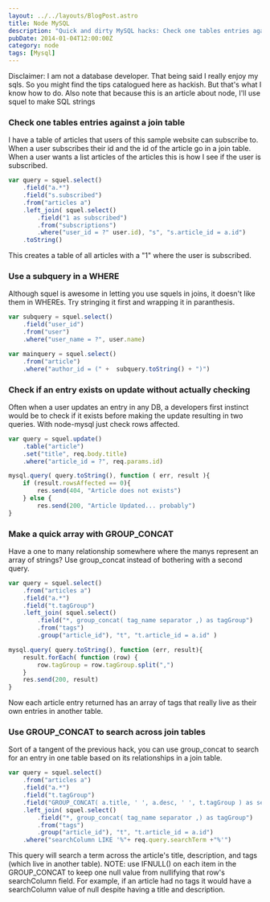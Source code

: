 ```yaml
---
layout: ../../layouts/BlogPost.astro
title: Node MySQL
description: "Quick and dirty MySQL hacks: Check one tables entries against a join table, user a subquery in a where, check if an entry exists without actually checking, make a quick array with group_concat"
pubDate: 2014-01-04T12:00:00Z
category: node
tags: [Mysql]
---
```


Disclaimer: I am not a database developer. That being said I really enjoy my sqls. So you might find the tips catalogued here as hackish. But that's what I know how to do. Also note that because this is an article about node, I'll use squel to make SQL strings

### Check one tables entries against a join table

I have a table of articles that users of this sample website can subscribe to. When a user subscribes their id and the id of the article go in a join table. When a user wants a list articles of the articles this is how I see if the user is subscribed.

```javascript
var query = squel.select()
    .field("a.*")
    .field("s.subscribed")
    .from("articles a")
    .left_join( squel.select()
        .field("1 as subscribed")
        .from("subscriptions")
        .where("user_id = ?" user.id), "s", "s.article_id = a.id")
    .toString()
```

This creates a table of all articles with a "1" where the user is subscribed.

### Use a subquery in a WHERE

Although squel is awesome in letting you use squels in joins, it doesn't like them in WHEREs. Try stringing it first and wrapping it in paranthesis.

```javascript
var subquery = squel.select()
    .field("user_id")
    .from("user")
    .where("user_name = ?", user.name)

var mainquery = squel.select()
    .from("article")
    .where("author_id = (" +  subquery.toString() + ")")
```

### Check if an entry exists on update without actually checking

Often when a user updates an entry in any DB, a developers first instinct would be to check if it exists before making the update resulting in two queries. With node-mysql just check rows affected.

```javascript
var query = squel.update()
    .table("article")
    .set("title", req.body.title)
    .where("article_id = ?", req.params.id)

mysql.query( query.toString(), function ( err, result ){
    if (result.rowsAffected == 0){
        res.send(404, "Article does not exists")
    } else {
        res.send(200, "Article Updated... probably") 
}
```

### Make a quick array with GROUP_CONCAT

Have a one to many relationship somewhere where the manys represent an array of strings? Use group_concat instead of bothering with a second query. 

```javascript
var query = squel.select()
    .from("articles a")
    .field("a.*")
    .field("t.tagGroup")
    .left_join( squel.select()
        .field("*, group_concat( tag_name separator ,) as tagGroup")
        .from("tags")
        .group("article_id"), "t", "t.article_id = a.id" )

mysql.query( query.toString(), function (err, result){
    result.forEach( function (row) {
        row.tagGroup = row.tagGroup.split(",")
    }
    res.send(200, result)
}
```

Now each article entry returned has an array of tags that really live as their own entries in another table.

### Use GROUP_CONCAT to search across join tables

Sort of a tangent of the previous hack, you can use group_concat to search for an entry in one table based on its relationships in a join table.

```javascript
var query = squel.select()
    .from("articles a")
    .field("a.*")
    .field("t.tagGroup")
    .field("GROUP_CONCAT( a.title, ' ', a.desc, ' ', t.tagGroup ) as searchColumn")
    .left_join( squel.select()
        .field("*, group_concat( tag_name separator ,) as tagGroup")
        .from("tags")
        .group("article_id"), "t", "t.article_id = a.id")
    .where("searchColumn LIKE '%"+ req.query.searchTerm +"%'")
```

This query will search a term across the article's title, description, and tags (which live in another table). NOTE: use IFNULL() on each item in the GROUP_CONCAT to keep one null value from nullifying that row's searchColumn field. For example, if an article had no tags it would have a searchColumn value of null despite having a title and description. 